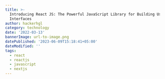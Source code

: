 ```yaml
---
title: >-
  Introducing React JS: The Powerful JavaScript Library for Building User
  Interfaces
author: hackerhgl
category: technology
date: '2022-03-13'
bannerImage: url-to-image.png
datePublished: '2023-06-09T15:18:41+05:00'
dateModified: ''
tags:
  - react
  - reactjs
  - javascript
  - nextjs
---
```


